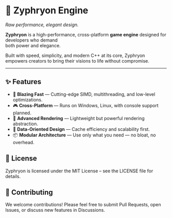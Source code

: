# 🌌 Zyphryon Engine
*Raw performance, elegant design.*

**Zyphryon** is a high-performance, cross-platform **game engine** designed for developers who demand  
both power and elegance.

Built with speed, simplicity, and modern C++ at its core, Zyphryon empowers creators to bring their visions to life 
without compromise.

---

## ✨ Features

- 🚀 **Blazing Fast** — Cutting-edge SIMD, multithreading, and low-level optimizations.
- 🎮 **Cross-Platform** — Runs on Windows, Linux, with console support planned.
- 🎨 **Advanced Rendering** — Lightweight but powerful rendering abstraction.
- 🔧 **Data-Oriented Design** — Cache efficiency and scalability first.
- 📦 **Modular Architecture** — Use only what you need — no bloat, no overhead.

## 📄 License

Zyphryon is licensed under the MIT License – see the LICENSE file for details.

## 🤝 Contributing

We welcome contributions! Please feel free to submit Pull Requests, open Issues, or discuss new features in Discussions.